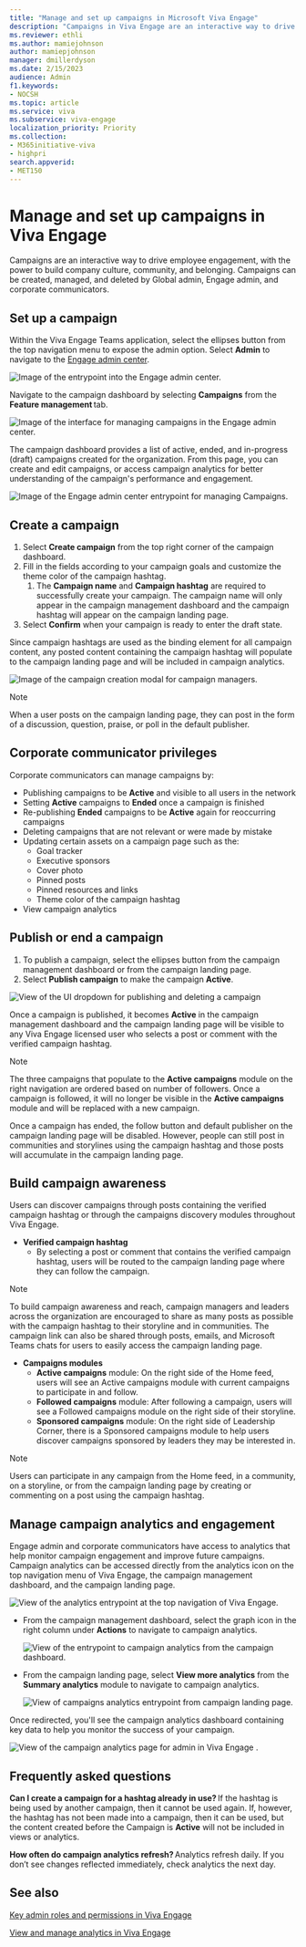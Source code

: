 ```yaml
---
title: "Manage and set up campaigns in Microsoft Viva Engage"
description: "Campaigns in Viva Engage are an interactive way to drive employee engagement, with the power to build company culture, community, and belonging."
ms.reviewer: ethli
ms.author: mamiejohnson
author: mamiepjohnson
manager: dmillerdyson
ms.date: 2/15/2023
audience: Admin
f1.keywords:
- NOCSH
ms.topic: article
ms.service: viva
ms.subservice: viva-engage
localization_priority: Priority
ms.collection:  
- M365initiative-viva
- highpri
search.appverid:
- MET150
---
```


# Manage and set up campaigns in Viva Engage

Campaigns are an interactive way to drive employee engagement, with the power to build company culture, community, and belonging. Campaigns can be created, managed, and deleted by Global admin, Engage admin, and corporate communicators.

## Set up a campaign

Within the Viva Engage Teams application, select the ellipses button from the top navigation menu to expose the admin option. Select **Admin** to navigate to the [Engage admin center](/Viva/engage/eac-as-access-eac).

![Image of the entrypoint into the Engage admin center.](/Viva/media/engage/admin/admin-entrypoint.png)

Navigate to the campaign dashboard by selecting **Campaigns** from the **Feature management** tab.

![Image of the interface for managing campaigns in the Engage admin center.](/Viva/media/engage/admin/campaigns-eac.png)

The campaign dashboard provides a list of active, ended, and in-progress (draft) campaigns created for the organization. From this page, you can create and edit campaigns, or access campaign analytics for better understanding of the campaign's performance and engagement.

![Image of the Engage admin center entrypoint for managing Campaigns.](/Viva/media/engage/admin/campaign-dashboard.png)

## Create a campaign

1. Select **Create campaign** from the top right corner of the campaign dashboard.
2. Fill in the fields according to your campaign goals and customize the theme color of the campaign hashtag.
    1. The **Campaign name** and **Campaign hashtag** are required to successfully create your campaign. The campaign name will only appear in the campaign management dashboard and the campaign hashtag will appear on the campaign landing page.
3. Select **Confirm** when your campaign is ready to enter the draft state.

Since campaign hashtags are used as the binding element for all campaign content, any posted content containing the campaign hashtag will populate to the campaign landing page and will be included in campaign analytics.

![Image of the campaign creation modal for campaign managers.](/Viva/media/engage/admin/campaign-creation-modal.png)

>[!NOTE]
> When a user posts on the campaign landing page, they can post in the form of a discussion, question, praise, or poll in the default publisher.

## Corporate communicator privileges

Corporate communicators can manage campaigns by:
- Publishing campaigns to be **Active** and visible to all users in the network
- Setting **Active** campaigns to **Ended** once a campaign is finished
- Re-publishing **Ended** campaigns to be **Active** again for reoccurring campaigns
- Deleting campaigns that are not relevant or were made by mistake
- Updating certain assets on a campaign page such as the:
    - Goal tracker  
    - Executive sponsors
    - Cover photo
    - Pinned posts
    - Pinned resources and links
    - Theme color of the campaign hashtag
- View campaign analytics

## Publish or end a campaign

1. To publish a campaign, select the ellipses button from the campaign management dashboard or from the campaign landing page.
2. Select **Publish campaign** to make the campaign **Active**.

![View of the UI dropdown for publishing and deleting a campaign](/Viva/media/engage/admin/publish-campaign-button.png)

Once a campaign is published, it becomes **Active** in the campaign management dashboard and the campaign landing page will be visible to any Viva Engage licensed user who selects a post or comment with the verified campaign hashtag.

> [!NOTE]
> The three campaigns that populate to the **Active campaigns** module on the right navigation are ordered based on number of followers. Once a campaign is followed, it will no longer be visible in the **Active campaigns** module and will be replaced with a new campaign.  

Once a campaign has ended, the follow button and default publisher on the campaign landing page will be disabled. However, people can still post in communities and storylines using the campaign hashtag and those posts will accumulate in the campaign landing page.

## Build campaign awareness  

Users can discover campaigns through posts containing the verified campaign hashtag or through the campaigns discovery modules throughout Viva Engage.

- **Verified campaign hashtag**
    - By selecting a post or comment that contains the verified campaign hashtag, users will be routed to the campaign landing page where they can follow the campaign.

> [!NOTE]
> To build campaign awareness and reach, campaign managers and leaders across the organization are encouraged to share as many posts as possible with the campaign hashtag to their storyline and in communities. The campaign link can also be shared through posts, emails, and Microsoft Teams chats for users to easily access the campaign landing page.

- **Campaigns modules**
    - **Active campaigns** module: On the right side of the Home feed, users will see an Active campaigns module with current campaigns to participate in and follow.
    - **Followed campaigns** module: After following a campaign, users will see a Followed campaigns module on the right side of their storyline.
    - **Sponsored campaigns** module: On the right side of Leadership Corner, there is a Sponsored campaigns module to help users discover campaigns sponsored by leaders they may be interested in.

> [!NOTE]
> Users can participate in any campaign from the Home feed, in a community, on a storyline, or from the campaign landing page by creating or commenting on a post using the campaign hashtag.

## Manage campaign analytics and engagement

Engage admin and corporate communicators have access to analytics that help monitor campaign engagement and improve future campaigns. Campaign analytics can be accessed directly from the analytics icon on the top navigation menu of Viva Engage, the campaign management dashboard, and the campaign landing page.

![View of the analytics entrypoint at the top navigation of Viva Engage.](/Viva/media/engage/admin/analytics-navbar-icon.png)

* From the campaign management dashboard, select the graph icon in the right column under **Actions** to navigate to campaign analytics.

    ![View of the entrypoint to campaign analytics from the campaign dashboard.](/Viva/media/engage/admin/cmd-analytics.png)

* From the campaign landing page, select **View more analytics** from the **Summary analytics** module to navigate to campaign analytics.

    ![View of campaigns analytics entrypoint from campaign landing page.](/Viva/media/engage/admin/summary-campaigns-analytics.png)

Once redirected, you'll see the campaign analytics dashboard containing key data to help you monitor the success of your campaign.

![View of the campaign analytics page for admin in Viva Engage .](/Viva/media/engage/admin/campaign-analytics.png)

## Frequently asked questions

**Can I create a campaign for a hashtag already in use?** If the hashtag is being used by another campaign, then it cannot be used again. If, however, the hashtag has not been made into a campaign, then it can be used, but the content created before the Campaign is **Active** will not be included in views or analytics.

**How often do campaign analytics refresh?** Analytics refresh daily. If you don’t see changes reflected immediately, check analytics the next day.

## See also

[Key admin roles and permissions in Viva Engage](/viva/engage/eac-key-admin-roles-permissions)

[View and manage analytics in Viva Engage](/viva/engage/analytics)
